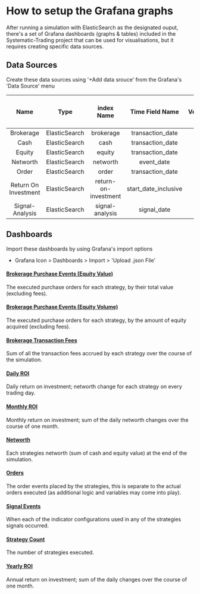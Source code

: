 # How to setup the Grafana graphs
After running a simulation with ElasticSearch as the designated ouput, there's a set of Grafana dashboards (graphs & tables) included in the Systematic-Trading project that can be used for visualisations, but it requires creating specific data sources.


## Data Sources
Create these data sources using '+Add data srouce' from the Grafana's 'Data Source' menu

| Name                 | Type          | index Name           | Time Field Name      | Version | Group By Time Interval |
|:--------------------:|:-------------:|:--------------------:|:--------------------:|:-------:|:----------------------:|
| Brokerage            | ElasticSearch | brokerage            | transaction_date     |    5x   | 1d                     |
| Cash                 | ElasticSearch | cash                 | transaction_date     |    5x   | 1d                     |
| Equity               | ElasticSearch | equity               | transaction_date     |    5x   | 1d                     |
| Networth             | ElasticSearch | networth             | event_date           |    5x   | 1d                     |
| Order                | ElasticSearch | order                | transaction_date     |    5x   | 1d                     |
| Return On Investment | ElasticSearch | return-on-investment | start_date_inclusive |    5x   | 1d                     |
| Signal-Analysis      | ElasticSearch | signal-analysis      | signal_date          |    5x   | 1d                     |


## Dashboards
Import these dashboards by using Grafana's import options
- Grafana Icon > Dashboards > Import > 'Upload .json File'

#### [Brokerage Purchase Events (Equity Value)](example/grafana_dashboards/brokerage_purchase_events_(equity_value).json)
The executed purchase orders for each strategy, by their total value (excluding fees).

#### [Brokerage Purchase Events (Equity Volume)](example/grafana_dashboards/brokerage_purchase_events_(equity_volume).json)
The executed purchase orders for each strategy, by the amount of equity acquired (excluding fees).

#### [Brokerage Transaction Fees](example/grafana_dashboards/brokerage_transaction_fees.json)
Sum of all the transaction fees accrued by each strategy over the course of the simulation.

#### [Daily ROI](example/grafana_dashboards/daily_roi.json)
Daily return on investment; networth change for each strategy on every trading day.

#### [Monthly ROI](example/grafana_dashboards/monthly_roi.json)
Monthly return on investment; sum of the daily networth changes over the course of one month.

#### [Networth](example/grafana_dashboards/networth.json)
Each strategies networth (sum of cash and equity value) at the end of the simulation.

#### [Orders](example/grafana_dashboards/orders.json)
The order events placed by the strategies, this is separate to the actual orders executed (as additional logic and variables may come into play). 

#### [Signal Events](example/grafana_dashboards/signal_events.json)
When each of the indicator configurations used in any of the strategies signals occurred.

#### [Strategy Count](example/grafana_dashboards/strategy_count.json)
The number of strategies executed.

#### [Yearly ROI](example/grafana_dashboards/yearly_roi.json)
Annual return on investment; sum of the daily changes over the course of one month.

